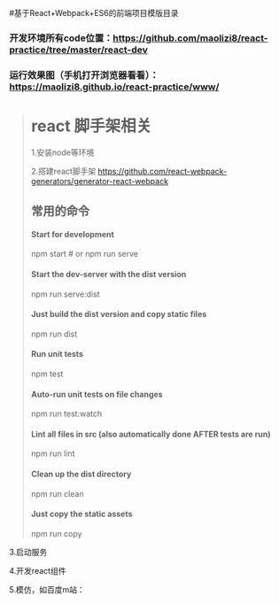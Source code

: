 #基于React+Webpack+ES6的前端项目模版目录

### 开发环境所有code位置：https://github.com/maolizi8/react-practice/tree/master/react-dev
### 运行效果图（手机打开浏览器看看）：https://maolizi8.github.io/react-practice/www/




>
>
># react 脚手架相关
>
>1.安装node等环境
>
>2.搭建react脚手架
>https://github.com/react-webpack-generators/generator-react-webpack
>## 常用的命令
>#### Start for development
>npm start # or
>npm run serve
>
>#### Start the dev-server with the dist version
>npm run serve:dist
>
>#### Just build the dist version and copy static files
>npm run dist
>
>#### Run unit tests
>npm test
>
>#### Auto-run unit tests on file changes
>npm run test:watch
>
>#### Lint all files in src (also automatically done AFTER tests are run)
>npm run lint
>
>#### Clean up the dist directory
>npm run clean
>
>#### Just copy the static assets
>npm run copy

3.启动服务

4.开发react组件

5.模仿，如百度m站：

